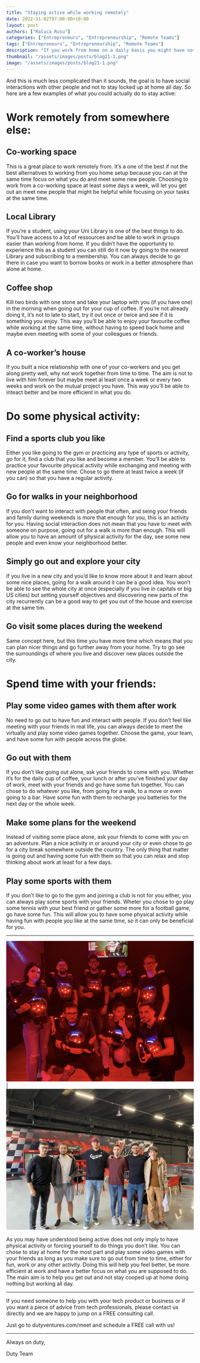 ```yaml
---
title: "Staying active while working remotely"
date: 2022-11-02T07:00:00+10:00
layout: post
authors: ["Raluca Rusu"]
categories: ["Entrepreneurs", "Entrepreneurship", "Remote Teams"]
tags: ["Entrepreneurs", "Entrepreneurship", "Remote Teams"]
description: "If you work from home on a daily basis you might have noticed that your interactions are limited. On top of that, if you live alone, your daily interactions are even more diminished. It is important for you and your mental health to stay active, so you can be efficient in your daily tasks and stay healthy."
thumbnail: "/assets/images/posts/blog21-1.png"
image: "/assets/images/posts/blog21-1.png"
---
```


And this is much less complicated than it sounds, the goal is to have social interactions with other people and not to stay locked up at home all day.
So here are a few examples of what you could actually do to stay active:

# Work remotely from somewhere else:

## Co-working space
This is a great place to work remotely from. It’s a one of the best if not the best alternatives to working from you home setup because you can at the same time focus on what you do and meet some new people. Choosing to work from a co-working space at least some days a week, will let you get out an meet new people that might be helpful while focusing on your tasks at the same time.

## Local Library
If you’re a student, using your Uni Library is one of the best things to do. You’ll have access to a lot of ressources and be able to work in groups easier than working from home. If you didn’t have the opportunity to experience this as a student you can still do it now by going to the nearest Library and subscribing to a membership. You can always decide to go there in case you want to borrow books or work in a better atmosphere than alone at home.

## Coffee shop
Kill two birds with one stone and take your laptop with you (if you have one) in the morning when going out for your cup of coffee. If you’re not already doing it, it’s not to late to start, try it out once or twice and see if it is something you enjoy. This way you’ll be able to enjoy your favourite coffee while working at the same time, without having to speed back home and maybe even meeting with some of your colleagues or friends.

## A co-worker’s house
If you built a nice relationship with one of your co-workers and you get along pretty well, why not work together from time to time. The aim is not to live with him forever but maybe meet al least once a week or every two weeks and work on the mutual project you have. This way you’ll be able to inteact better and be more efficient in what you do.

# Do some physical activity:

## Find a sports club you like
Either you like going to the gym or practicing any type of sports or activity, go for it, find a club that you like and become a member. You’ll be able to practice your favourite physical activity while exchanging and meeting with new people at the same time. Chose to go there at least twice a week (if you can) so that you have a regular activity.

## Go for walks in your neighborhood
If you don’t want to interact with people that often, and seing your friends and family during weekends is more that enough for you, this is an activity for you. Having social interaction does not mean that you have to meet with someone on purpose, going out for a walk is more than enough. This will allow you to have an amount of physical activity for the day, see some new people and even know your neighborhood better.

## Simply go out and explore your city
If you live in a new city and you’d like to know more about it and learn about some nice places, going for a walk around it can be a good idea. You won’t be able to see the whole city at once (especially if you live in capitals or big US cities) but setting yourself objectives and discovering new parts of the city recurrently can be a good way to get you out of the house and exercise at the same tim.

## Go visit some places during the weekend
Same concept here, but this time you have more time which means that you can plan nicer things and go further away from your home. Try to go see the surroundings of where you live and discover new places outside the city.

# Spend time with your friends:

## Play some video games with them after work
No need to go out to have fun and interact with people. If you don’t feel like meeting with your friends in real life, you can always decide to meet the virtually and play some video games together. Choose the game, your team, and have some fun with people across the globe.

## Go out with them
If you don’t like going out alone, ask your friends to come with you. Whether it’s for the daily cup of coffee, your lunch or after you’ve finished your day of work, meet with your friends and go have some fun together. You can chose to do whatever you like, from going for a walk, to a move or even going to a bar. Have some fun with them to recharge you batteries for the next day or the whole week.

## Make some plans for the weekend
Instead of visiting some place alone, ask your friends to come with you on an adventure. Plan a nice activity in or around your city or even chose to go for a city break somewhere outside the country. The only thing that matter is going out and having some fun with them so that you can relax and stop thinking about work at least for a few days.

## Play some sports with them
If you don’t like to go to the gym and joining a club is not for you either, you can always play some sports with your friends. Wheter you chose to go play some tennis with your best friend or gather some more for a football game, go have some fun. This will allow you to have some physical activity while having fun with people you like at the same time, so it can only be beneficial for you.

----------------------


![](/assets/images/posts/blog21-1.png)  |  ![](/assets/images/posts/blog21-2.png)


As you may have understood being active does not only imply to have physical activity or forcing yourself to do things you don’t like. You can chose to stay at home for the most part and play some video games with your friends as long as you make sure to go out from time to time, either for fun, work or any other activity. Doing this will help you feel better, be more efficient at work and have a better focus on what you are supposed to do. The main aim is to help you get out and not stay cooped up at home doing nothing but working all day. 


----------------------


If you need someone to help you with your tech product or business or if you want a piece of advice from tech professionals, please contact us directly and we are happy to jump on a FREE consulting call.

Just go to dutyventures.com/meet and schedule a FREE call with us!


----------------------

Always on duty,

Duty Team


